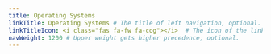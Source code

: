 ```yaml
---
title: Operating Systems
linkTitle: Operating Systems # The title of left navigation, optional.
linkTitleIcon: <i class="fas fa-fw fa-cog"></i>  # The icon of the link title, optional.
navWeight: 1200 # Upper weight gets higher precedence, optional.
---
```

